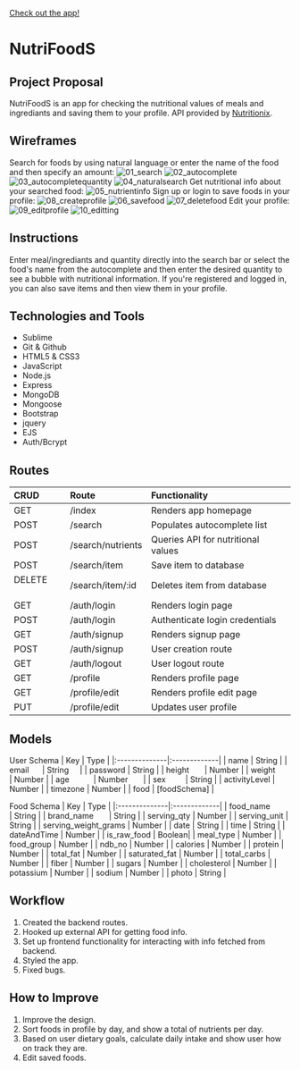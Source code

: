 [Check out the app!](https://nutrifoods.herokuapp.com/)
# NutriFoodS

## Project Proposal
NutriFoodS is an app for checking the nutritional values of meals and ingrediants and saving them to your profile. API provided by [Nutritionix](https://developer.nutritionix.com/).

## Wireframes
Search for foods by using natural language or enter the name of the food and then specify an amount:
![01_search](https://user-images.githubusercontent.com/37132245/39436404-c0a681ac-4c52-11e8-8b2f-44503a3d92d1.png)
![02_autocomplete](https://user-images.githubusercontent.com/37132245/39436422-ccfb0a22-4c52-11e8-9c1c-339d348623da.png)
![03_autocompletequantity](https://user-images.githubusercontent.com/37132245/39436431-d0750374-4c52-11e8-9e08-dc6e236dbea4.png)
![04_naturalsearch](https://user-images.githubusercontent.com/37132245/39436447-d33d9792-4c52-11e8-821d-59222564769b.png)
Get nutritional info about your searched food:
![05_nutrientinfo](https://user-images.githubusercontent.com/37132245/39436450-d60dcf6e-4c52-11e8-8938-6be452493c05.png)
Sign up or login to save foods in your profile:
![08_createprofile](https://user-images.githubusercontent.com/37132245/39436461-de92ec32-4c52-11e8-9fcb-88cf9a506768.png)
![06_savefood](https://user-images.githubusercontent.com/37132245/39436453-d91f383c-4c52-11e8-8362-9585c651b8ab.png)
![07_deletefood](https://user-images.githubusercontent.com/37132245/39436458-db79a4b4-4c52-11e8-933d-97301da288c9.png)
Edit your profile:
![09_editprofile](https://user-images.githubusercontent.com/37132245/39436464-e0af8688-4c52-11e8-817d-42238ea10be5.png)
![10_editting](https://user-images.githubusercontent.com/37132245/39436466-e2e0e334-4c52-11e8-9851-35c0e7de955e.png)

## Instructions
Enter meal/ingrediants and quantity directly into the search bar or select the food's name from the autocomplete and then enter the desired quantity to see a bubble with nutritional information. If you're registered and logged in, you can also save items and then view them in your profile.

## Technologies and Tools
* Sublime
* Git & Github
* HTML5 & CSS3
* JavaScript
* Node.js
* Express
* MongoDB
* Mongoose
* Bootstrap
* jquery
* EJS
* Auth/Bcrypt

## Routes
| CRUD          | Route             | Functionality                      |
|:--------------|:------------------|:-----------------------------------|
| GET           | /index            | Renders app homepage               |
| POST          | /search           | Populates autocomplete list        |
| POST          | /search/nutrients | Queries API for nutritional values |
| POST          | /search/item      | Save item to database              |
| DELETE        | /search/item/:id  | Deletes item from database         |
| GET           | /auth/login       | Renders login page                 |
| POST          | /auth/login       | Authenticate login credentials     |
| GET           | /auth/signup      | Renders signup page                |
| POST          | /auth/signup      | User creation route                |
| GET           | /auth/logout      | User logout route                  |
| GET           | /profile          | Renders profile page               |
| GET           | /profile/edit     | Renders profile edit page          |
| PUT           | /profile/edit     | Updates user profile               |

## Models
User Schema
| Key           | Type         |
|:--------------|:-------------|
| name          | String       | 
| email         | String       | 
| password      | String       | 
| height        | Number       | 
| weight        | Number       | 
| age           | Number       | 
| sex           | String       | 
| activityLevel | Number       | 
| timezone      | Number       | 
| food          | [foodSchema] | 
 
Food Schema
| Key           | Type         |
|:--------------|:-------------|
| food_name            | String | 
| brand_name           | String | 
| serving_qty          | Number | 
| serving_unit         | String | 
| serving_weight_grams | Number | 
| date                 | String | 
| time                 | String | 
| dateAndTime          | Number | 
| is_raw_food          | Boolean| 
| meal_type            | Number | 
| food_group           | Number | 
| ndb_no               | Number | 
| calories             | Number | 
| protein              | Number | 
| total_fat            | Number | 
| saturated_fat        | Number | 
| total_carbs          | Number | 
| fiber                | Number | 
| sugars               | Number | 
| cholesterol          | Number | 
| potassium            | Number | 
| sodium               | Number | 
| photo                | String | 

## Workflow
1. Created the backend routes.
1. Hooked up external API for getting food info.
1. Set up frontend functionality for interacting with info fetched from backend.
1. Styled the app.
1. Fixed bugs.

## How to Improve
1. Improve the design.
1. Sort foods in profile by day, and show a total of nutrients per day.
1. Based on user dietary goals, calculate daily intake and show user how on track they are.
1. Edit saved foods.
